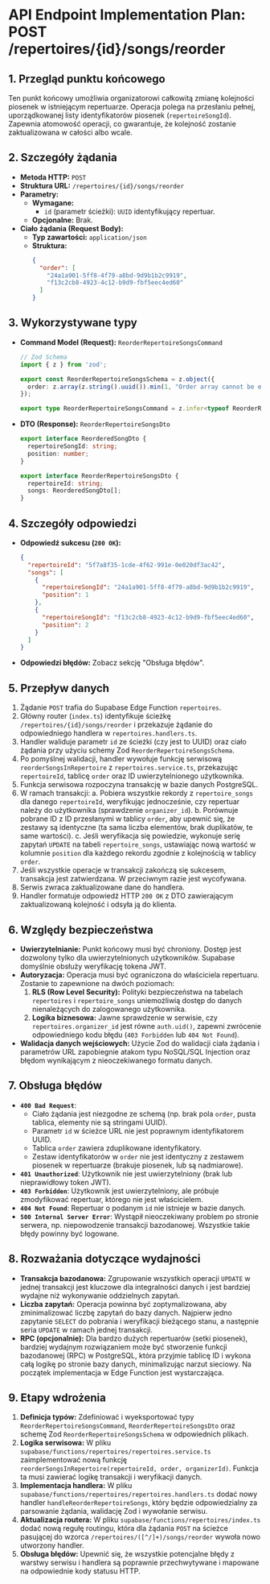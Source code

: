 # API Endpoint Implementation Plan: POST /repertoires/{id}/songs/reorder

## 1. Przegląd punktu końcowego
Ten punkt końcowy umożliwia organizatorowi całkowitą zmianę kolejności piosenek w istniejącym repertuarze. Operacja polega na przesłaniu pełnej, uporządkowanej listy identyfikatorów piosenek (`repertoireSongId`). Zapewnia atomowość operacji, co gwarantuje, że kolejność zostanie zaktualizowana w całości albo wcale.

## 2. Szczegóły żądania
- **Metoda HTTP:** `POST`
- **Struktura URL:** `/repertoires/{id}/songs/reorder`
- **Parametry:**
  - **Wymagane:**
    - `id` (parametr ścieżki): `UUID` identyfikujący repertuar.
  - **Opcjonalne:** Brak.
- **Ciało żądania (Request Body):**
  - **Typ zawartości:** `application/json`
  - **Struktura:**
    ```json
    {
      "order": [
        "24a1a901-5ff8-4f79-a8bd-9d9b1b2c9919",
        "f13c2cb8-4923-4c12-b9d9-fbf5eec4ed60"
      ]
    }
    ```

## 3. Wykorzystywane typy
- **Command Model (Request):** `ReorderRepertoireSongsCommand`
    ```typescript
    // Zod Schema
    import { z } from 'zod';

    export const ReorderRepertoireSongsSchema = z.object({
      order: z.array(z.string().uuid()).min(1, "Order array cannot be empty."),
    });

    export type ReorderRepertoireSongsCommand = z.infer<typeof ReorderRepertoireSongsSchema>;
    ```
- **DTO (Response):** `ReorderRepertoireSongsDto`
    ```typescript
    export interface ReorderedSongDto {
      repertoireSongId: string;
      position: number;
    }

    export interface ReorderRepertoireSongsDto {
      repertoireId: string;
      songs: ReorderedSongDto[];
    }
    ```

## 4. Szczegóły odpowiedzi
- **Odpowiedź sukcesu (`200 OK`):**
  ```json
  {
    "repertoireId": "5f7a8f35-1cde-4f62-991e-0e020df3ac42",
    "songs": [
      {
        "repertoireSongId": "24a1a901-5ff8-4f79-a8bd-9d9b1b2c9919",
        "position": 1
      },
      {
        "repertoireSongId": "f13c2cb8-4923-4c12-b9d9-fbf5eec4ed60",
        "position": 2
      }
    ]
  }
  ```
- **Odpowiedzi błędów:** Zobacz sekcję "Obsługa błędów".

## 5. Przepływ danych
1.  Żądanie `POST` trafia do Supabase Edge Function `repertoires`.
2.  Główny router (`index.ts`) identyfikuje ścieżkę `/repertoires/{id}/songs/reorder` i przekazuje żądanie do odpowiedniego handlera w `repertoires.handlers.ts`.
3.  Handler waliduje parametr `id` ze ścieżki (czy jest to UUID) oraz ciało żądania przy użyciu schemy Zod `ReorderRepertoireSongsSchema`.
4.  Po pomyślnej walidacji, handler wywołuje funkcję serwisową `reorderSongsInRepertoire` z `repertoires.service.ts`, przekazując `repertoireId`, tablicę `order` oraz ID uwierzytelnionego użytkownika.
5.  Funkcja serwisowa rozpoczyna transakcję w bazie danych PostgreSQL.
6.  W ramach transakcji:
    a. Pobiera wszystkie rekordy z `repertoire_songs` dla danego `repertoireId`, weryfikując jednocześnie, czy repertuar należy do użytkownika (sprawdzenie `organizer_id`).
    b. Porównuje pobrane ID z ID przesłanymi w tablicy `order`, aby upewnić się, że zestawy są identyczne (ta sama liczba elementów, brak duplikatów, te same wartości).
    c. Jeśli weryfikacja się powiedzie, wykonuje serię zapytań `UPDATE` na tabeli `repertoire_songs`, ustawiając nową wartość w kolumnie `position` dla każdego rekordu zgodnie z kolejnością w tablicy `order`.
7.  Jeśli wszystkie operacje w transakcji zakończą się sukcesem, transakcja jest zatwierdzana. W przeciwnym razie jest wycofywana.
8.  Serwis zwraca zaktualizowane dane do handlera.
9.  Handler formatuje odpowiedź HTTP `200 OK` z DTO zawierającym zaktualizowaną kolejność i odsyła ją do klienta.

## 6. Względy bezpieczeństwa
- **Uwierzytelnianie:** Punkt końcowy musi być chroniony. Dostęp jest dozwolony tylko dla uwierzytelnionych użytkowników. Supabase domyślnie obsłuży weryfikację tokena JWT.
- **Autoryzacja:** Operacja musi być ograniczona do właściciela repertuaru. Zostanie to zapewnione na dwóch poziomach:
    1.  **RLS (Row Level Security):** Polityki bezpieczeństwa na tabelach `repertoires` i `repertoire_songs` uniemożliwią dostęp do danych nienależących do zalogowanego użytkownika.
    2.  **Logika biznesowa:** Jawne sprawdzenie w serwisie, czy `repertoires.organizer_id` jest równe `auth.uid()`, zapewni zwrócenie odpowiedniego kodu błędu (`403 Forbidden` lub `404 Not Found`).
- **Walidacja danych wejściowych:** Użycie Zod do walidacji ciała żądania i parametrów URL zapobiegnie atakom typu NoSQL/SQL Injection oraz błędom wynikającym z nieoczekiwanego formatu danych.

## 7. Obsługa błędów
- **`400 Bad Request`**:
  - Ciało żądania jest niezgodne ze schemą (np. brak pola `order`, pusta tablica, elementy nie są stringami UUID).
  - Parametr `id` w ścieżce URL nie jest poprawnym identyfikatorem UUID.
  - Tablica `order` zawiera zduplikowane identyfikatory.
  - Zestaw identyfikatorów w `order` nie jest identyczny z zestawem piosenek w repertuarze (brakuje piosenek, lub są nadmiarowe).
- **`401 Unauthorized`**: Użytkownik nie jest uwierzytelniony (brak lub nieprawidłowy token JWT).
- **`403 Forbidden`**: Użytkownik jest uwierzytelniony, ale próbuje zmodyfikować repertuar, którego nie jest właścicielem.
- **`404 Not Found`**: Repertuar o podanym `id` nie istnieje w bazie danych.
- **`500 Internal Server Error`**: Wystąpił nieoczekiwany problem po stronie serwera, np. niepowodzenie transakcji bazodanowej. Wszystkie takie błędy powinny być logowane.

## 8. Rozważania dotyczące wydajności
- **Transakcja bazodanowa:** Zgrupowanie wszystkich operacji `UPDATE` w jednej transakcji jest kluczowe dla integralności danych i jest bardziej wydajne niż wykonywanie oddzielnych zapytań.
- **Liczba zapytań:** Operacja powinna być zoptymalizowana, aby zminimalizować liczbę zapytań do bazy danych. Najpierw jedno zapytanie `SELECT` do pobrania i weryfikacji bieżącego stanu, a następnie seria `UPDATE` w ramach jednej transakcji.
- **RPC (opcjonalnie):** Dla bardzo dużych repertuarów (setki piosenek), bardziej wydajnym rozwiązaniem może być stworzenie funkcji bazodanowej (RPC) w PostgreSQL, która przyjmie tablicę ID i wykona całą logikę po stronie bazy danych, minimalizując narzut sieciowy. Na początek implementacja w Edge Function jest wystarczająca.

## 9. Etapy wdrożenia
1.  **Definicja typów:** Zdefiniować i wyeksportować typy `ReorderRepertoireSongsCommand`, `ReorderRepertoireSongsDto` oraz schemę Zod `ReorderRepertoireSongsSchema` w odpowiednich plikach.
2.  **Logika serwisowa:** W pliku `supabase/functions/repertoires/repertoires.service.ts` zaimplementować nową funkcję `reorderSongsInRepertoire(repertoireId, order, organizerId)`. Funkcja ta musi zawierać logikę transakcji i weryfikacji danych.
3.  **Implementacja handlera:** W pliku `supabase/functions/repertoires/repertoires.handlers.ts` dodać nowy handler `handleReorderRepertoireSongs`, który będzie odpowiedzialny za parsowanie żądania, walidację Zod i wywołanie serwisu.
4.  **Aktualizacja routera:** W pliku `supabase/functions/repertoires/index.ts` dodać nową regułę routingu, która dla żądania `POST` na ścieżce pasującej do wzorca `/repertoires/([^/]+)/songs/reorder` wywoła nowo utworzony handler.
5.  **Obsługa błędów:** Upewnić się, że wszystkie potencjalne błędy z warstwy serwisu i handlera są poprawnie przechwytywane i mapowane na odpowiednie kody statusu HTTP.
